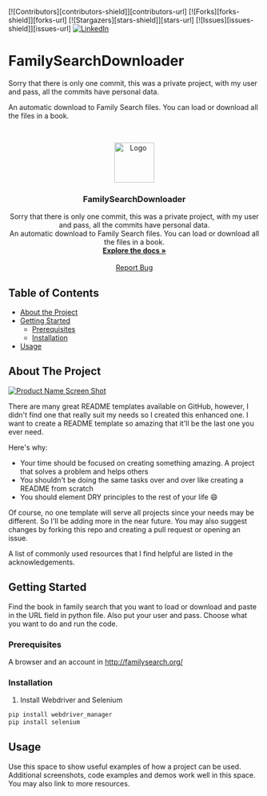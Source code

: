 
[![Contributors][contributors-shield]][contributors-url]
[![Forks][forks-shield]][forks-url]
[![Stargazers][stars-shield]][stars-url]
[![Issues][issues-shield]][issues-url]
[![LinkedIn][linkedin-shield]][linkedin-url]

# FamilySearchDownloader
Sorry that there is only one commit, this was a private project, with my user and pass, all the commits have personal data.

An automatic download to Family Search files. You can load or download all the files in a book.

<!-- PROJECT LOGO -->
<br />
<p align="center">
  <a href="https://github.com/othneildrew/Best-README-Template">
    <img src="https://images-na.ssl-images-amazon.com/images/I/714bBx-Q%2B7L.png" alt="Logo" width="80" height="80">
  </a>

  <h3 align="center">FamilySearchDownloader</h3>

  <p align="center">
    Sorry that there is only one commit, this was a private project, with my user and pass, all the commits have personal data.
    <br />
    An automatic download to Family Search files. You can load or download all the files in a book.
    <br />
    <a href="https://github.com/othneildrew/Best-README-Template"><strong>Explore the docs »</strong></a>
    <br />
    <br />
    <a href="https://github.com/MatheusRuggeri/FamilySearchDownloader/issues">Report Bug</a>
  </p>
</p>



<!-- TABLE OF CONTENTS -->
## Table of Contents

* [About the Project](#about-the-project)
* [Getting Started](#getting-started)
  * [Prerequisites](#prerequisites)
  * [Installation](#installation)
* [Usage](#usage)


<!-- ABOUT THE PROJECT -->
## About The Project

[![Product Name Screen Shot][product-screenshot]](https://example.com)

There are many great README templates available on GitHub, however, I didn't find one that really suit my needs so I created this enhanced one. I want to create a README template so amazing that it'll be the last one you ever need.

Here's why:
* Your time should be focused on creating something amazing. A project that solves a problem and helps others
* You shouldn't be doing the same tasks over and over like creating a README from scratch
* You should element DRY principles to the rest of your life :smile:

Of course, no one template will serve all projects since your needs may be different. So I'll be adding more in the near future. You may also suggest changes by forking this repo and creating a pull request or opening an issue.

A list of commonly used resources that I find helpful are listed in the acknowledgements.


<!-- GETTING STARTED -->
## Getting Started

Find the book in family search that you want to load or download and paste in the URL field in python file. Also put your user and pass.
Choose what you want to do and run the code.

### Prerequisites

A browser and an account in http://familysearch.org/

### Installation

1. Install Webdriver and Selenium
```sh
pip install webdriver_manager
pip install selenium 
```

<!-- USAGE EXAMPLES -->
## Usage

Use this space to show useful examples of how a project can be used. Additional screenshots, code examples and demos work well in this space. You may also link to more resources.



<!-- MARKDOWN LINKS & IMAGES -->
[linkedin-shield]: https://img.shields.io/badge/-LinkedIn-black.svg?style=flat-square&logo=linkedin&colorB=555
[linkedin-url]: https://linkedin.com/in/joaomurdiga
[product-screenshot]: images/screenshot.png
